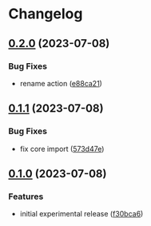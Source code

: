 # Changelog

## [0.2.0](https://github.com/browser-actions/release-chrome-extension/compare/release-chrome-extension-v0.1.1...release-chrome-extension-v0.1.2) (2023-07-08)


### Bug Fixes

* rename action ([e88ca21](https://github.com/browser-actions/release-chrome-extension/commit/e88ca21e14e193e69067f4ded7c8469b3cdd308d))

## [0.1.1](https://github.com/browser-actions/publish-chrome-extension/compare/publish-chrome-addon-v0.1.0...publish-chrome-addon-v0.1.1) (2023-07-08)


### Bug Fixes

* fix core import ([573d47e](https://github.com/browser-actions/publish-chrome-extension/commit/573d47e490006af5133200167a708e17816360ab))

## [0.1.0](https://github.com/browser-actions/publish-chrome-extension/compare/publish-chrome-addon-v0.0.1...publish-chrome-addon-v0.1.0) (2023-07-08)


### Features

* initial experimental release ([f30bca6](https://github.com/browser-actions/publish-chrome-extension/commit/f30bca6509400b9d2eac50e9b739b2c0883da8ec))
